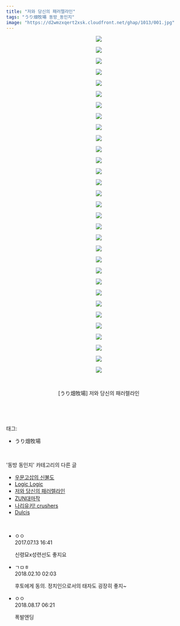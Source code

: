```yaml
---
title: "저와 당신의 패러렐라인"
tags: "うり畑牧場 동방_동인지"
image: "https://d2wmzxqert2xsk.cloudfront.net/ghap/1013/001.jpg"
---
```

<div class="article">
<p style="text-align: center; clear: none; float: none;"><img src="{{ site.imgserver11 }}/ghap/1013/001.jpg"/></p>
<p style="text-align: center; clear: none; float: none;"><img src="{{ site.imgserver11 }}/ghap/1013/002.jpg"/></p>
<p style="text-align: center; clear: none; float: none;"><img src="{{ site.imgserver11 }}/ghap/1013/003.jpg"/></p>
<p style="text-align: center; clear: none; float: none;"><img src="{{ site.imgserver11 }}/ghap/1013/004.jpg"/></p>
<p style="text-align: center; clear: none; float: none;"><img src="{{ site.imgserver11 }}/ghap/1013/005.jpg"/></p>
<p style="text-align: center; clear: none; float: none;"><img src="{{ site.imgserver11 }}/ghap/1013/006.jpg"/></p>
<p style="text-align: center; clear: none; float: none;"><img src="{{ site.imgserver11 }}/ghap/1013/007.jpg"/></p>
<p style="text-align: center; clear: none; float: none;"><img src="{{ site.imgserver11 }}/ghap/1013/008.jpg"/></p>
<p style="text-align: center; clear: none; float: none;"><img src="{{ site.imgserver11 }}/ghap/1013/009.jpg"/></p>
<p style="text-align: center; clear: none; float: none;"><img src="{{ site.imgserver11 }}/ghap/1013/010.jpg"/></p>
<p style="text-align: center; clear: none; float: none;"><img src="{{ site.imgserver11 }}/ghap/1013/011.jpg"/></p>
<p style="text-align: center; clear: none; float: none;"><img src="{{ site.imgserver11 }}/ghap/1013/012.jpg"/></p>
<p style="text-align: center; clear: none; float: none;"><img src="{{ site.imgserver11 }}/ghap/1013/013.jpg"/></p>
<p style="text-align: center; clear: none; float: none;"><img src="{{ site.imgserver11 }}/ghap/1013/014.jpg"/></p>
<p style="text-align: center; clear: none; float: none;"><img src="{{ site.imgserver11 }}/ghap/1013/015.jpg"/></p>
<p style="text-align: center; clear: none; float: none;"><img src="{{ site.imgserver11 }}/ghap/1013/016.jpg"/></p>
<p style="text-align: center; clear: none; float: none;"><img src="{{ site.imgserver11 }}/ghap/1013/017.jpg"/></p>
<p style="text-align: center; clear: none; float: none;"><img src="{{ site.imgserver11 }}/ghap/1013/018.jpg"/></p>
<p style="text-align: center; clear: none; float: none;"><img src="{{ site.imgserver11 }}/ghap/1013/019.jpg"/></p>
<p style="text-align: center; clear: none; float: none;"><img src="{{ site.imgserver11 }}/ghap/1013/020.jpg"/></p>
<p style="text-align: center; clear: none; float: none;"><img src="{{ site.imgserver11 }}/ghap/1013/021.jpg"/></p>
<p style="text-align: center; clear: none; float: none;"><img src="{{ site.imgserver11 }}/ghap/1013/022.jpg"/></p>
<p style="text-align: center; clear: none; float: none;"><img src="{{ site.imgserver11 }}/ghap/1013/023.jpg"/></p>
<p style="text-align: center; clear: none; float: none;"><img src="{{ site.imgserver11 }}/ghap/1013/024.jpg"/></p>
<p style="text-align: center; clear: none; float: none;"><img src="{{ site.imgserver11 }}/ghap/1013/025.jpg"/></p>
<p style="text-align: center; clear: none; float: none;"><img src="{{ site.imgserver11 }}/ghap/1013/026.jpg"/></p>
<p style="text-align: center; clear: none; float: none;"><img src="{{ site.imgserver11 }}/ghap/1013/027.jpg"/></p>
<p style="text-align: center; clear: none; float: none;"><img src="{{ site.imgserver11 }}/ghap/1013/028.jpg"/></p>
<p style="text-align: center; clear: none; float: none;"><img src="{{ site.imgserver11 }}/ghap/1013/029.jpg"/></p>
<p style="text-align: center; clear: none; float: none;"><img src="{{ site.imgserver11 }}/ghap/1013/030.jpg"/></p>
<p style="text-align: center; clear: none; float: none;"><img src="{{ site.imgserver11 }}/ghap/1013/031.jpg"/></p>
<p style="text-align: center; clear: none; float: none;"><br/></p>
<p style="text-align: center; clear: none; float: none;">[うり畑牧場] 저와 당신의 패러렐라인</p>
<p><br/></p>
</div><br/>
<div class="tagTrail">
<p>태그: </p>
<ul>
<li>うり畑牧場</li>
</ul>
</div><br/>
<div class="another">
<p>'동방 동인지' 카테고리의 다른 글</p>
<ul>
<li><a href="/ghap_1015">우문고삽의 신불도</a></li>
<li><a href="/ghap_1014">Logic Logic</a></li>
<li><a href="/ghap_1013">저와 당신의 패러렐라인</a></li>
<li><a href="/ghap_1012">ZUN대마작</a></li>
<li><a href="/ghap_1011">나리유키! crushers</a></li>
<li><a href="/ghap_1010">Dulcis</a></li>
</ul>
</div><br/>
<div class="cb_module cb_fluid">
<div class="cb_wrt cb_profile">
<div class="comment">
<ul>
<li class="cb_thumb_off" id="comment15035204">
<div class="cb_comment_area">
<div class="cb_info_area">
<div class="cb_section">
<span class="cb_nick_name">ㅇㅇ</span>
</div>
<div class="cb_section">
<span class="cb_date">2017.07.13 16:41 </span>
</div>
</div>
<div class="cb_dsc_comment">
<p class="cb_dsc">
											신령묘x성련선도 좋지요
										</p>
</div>
</div></li>
<li class="cb_thumb_off" id="comment15196409">
<div class="cb_comment_area">
<div class="cb_info_area">
<div class="cb_section">
<span class="cb_nick_name">ㄱㅁㅎ</span>
</div>
<div class="cb_section">
<span class="cb_date">2018.02.10 02:03 </span>
</div>
</div>
<div class="cb_dsc_comment">
<p class="cb_dsc">
											후토에게 동의. 정치인으로서의 태자도 굉장히 좋지~
										</p>
</div>
</div></li>
<li class="cb_thumb_off" id="comment15310595">
<div class="cb_comment_area">
<div class="cb_info_area">
<div class="cb_section">
<span class="cb_nick_name">ㅇㅇ</span>
</div>
<div class="cb_section">
<span class="cb_date">2018.08.17 06:21 </span>
</div>
</div>
<div class="cb_dsc_comment">
<p class="cb_dsc">
											폭발엔딩
										</p>
</div>
</div></li>
</ul>
</div>
</div><!-- commentList close -->
</div><br/>
